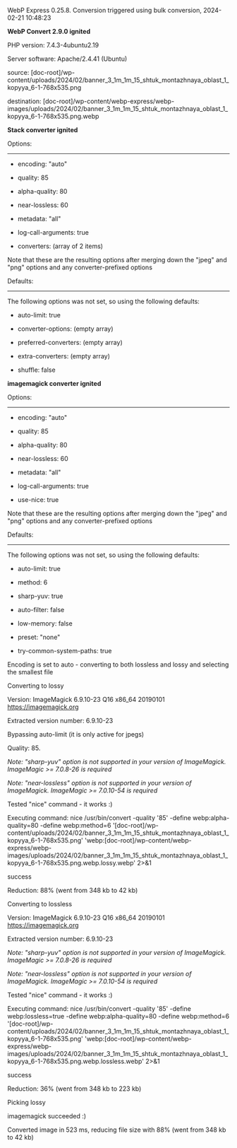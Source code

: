 WebP Express 0.25.8. Conversion triggered using bulk conversion, 2024-02-21 10:48:23

**WebP Convert 2.9.0 ignited** 
PHP version: 7.4.3-4ubuntu2.19
Server software: Apache/2.4.41 (Ubuntu)

source: [doc-root]/wp-content/uploads/2024/02/banner_3_1m_1m_15_shtuk_montazhnaya_oblast_1_kopyya_6-1-768x535.png
destination: [doc-root]/wp-content/webp-express/webp-images/uploads/2024/02/banner_3_1m_1m_15_shtuk_montazhnaya_oblast_1_kopyya_6-1-768x535.png.webp

**Stack converter ignited** 

Options:
------------
- encoding: "auto"
- quality: 85
- alpha-quality: 80
- near-lossless: 60
- metadata: "all"
- log-call-arguments: true
- converters: (array of 2 items)

Note that these are the resulting options after merging down the "jpeg" and "png" options and any converter-prefixed options

Defaults:
------------
The following options was not set, so using the following defaults:
- auto-limit: true
- converter-options: (empty array)
- preferred-converters: (empty array)
- extra-converters: (empty array)
- shuffle: false


**imagemagick converter ignited** 

Options:
------------
- encoding: "auto"
- quality: 85
- alpha-quality: 80
- near-lossless: 60
- metadata: "all"
- log-call-arguments: true
- use-nice: true

Note that these are the resulting options after merging down the "jpeg" and "png" options and any converter-prefixed options

Defaults:
------------
The following options was not set, so using the following defaults:
- auto-limit: true
- method: 6
- sharp-yuv: true
- auto-filter: false
- low-memory: false
- preset: "none"
- try-common-system-paths: true

Encoding is set to auto - converting to both lossless and lossy and selecting the smallest file

Converting to lossy
Version: ImageMagick 6.9.10-23 Q16 x86_64 20190101 https://imagemagick.org
Extracted version number: 6.9.10-23
Bypassing auto-limit (it is only active for jpegs)
Quality: 85. 
*Note: "sharp-yuv" option is not supported in your version of ImageMagick. ImageMagic >= 7.0.8-26 is required* 
*Note: "near-lossless" option is not supported in your version of ImageMagick. ImageMagic >= 7.0.10-54 is required* 
Tested "nice" command - it works :)
Executing command: nice /usr/bin/convert -quality '85' -define webp:alpha-quality=80 -define webp:method=6 '[doc-root]/wp-content/uploads/2024/02/banner_3_1m_1m_15_shtuk_montazhnaya_oblast_1_kopyya_6-1-768x535.png' 'webp:[doc-root]/wp-content/webp-express/webp-images/uploads/2024/02/banner_3_1m_1m_15_shtuk_montazhnaya_oblast_1_kopyya_6-1-768x535.png.webp.lossy.webp' 2>&1
success
Reduction: 88% (went from 348 kb to 42 kb)

Converting to lossless
Version: ImageMagick 6.9.10-23 Q16 x86_64 20190101 https://imagemagick.org
Extracted version number: 6.9.10-23
*Note: "sharp-yuv" option is not supported in your version of ImageMagick. ImageMagic >= 7.0.8-26 is required* 
*Note: "near-lossless" option is not supported in your version of ImageMagick. ImageMagic >= 7.0.10-54 is required* 
Tested "nice" command - it works :)
Executing command: nice /usr/bin/convert -quality '85' -define webp:lossless=true -define webp:alpha-quality=80 -define webp:method=6 '[doc-root]/wp-content/uploads/2024/02/banner_3_1m_1m_15_shtuk_montazhnaya_oblast_1_kopyya_6-1-768x535.png' 'webp:[doc-root]/wp-content/webp-express/webp-images/uploads/2024/02/banner_3_1m_1m_15_shtuk_montazhnaya_oblast_1_kopyya_6-1-768x535.png.webp.lossless.webp' 2>&1
success
Reduction: 36% (went from 348 kb to 223 kb)

Picking lossy
imagemagick succeeded :)

Converted image in 523 ms, reducing file size with 88% (went from 348 kb to 42 kb)
